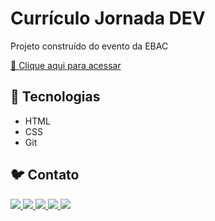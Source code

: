 # Currículo Jornada DEV

Projeto construído do evento da EBAC

[🔗 Clique aqui para acessar](https://brxnodavinci.github.io/jornada-dev)


## 👾 Tecnologias

- HTML
- CSS
- Git 

## 🐦 Contato
<div style="display: inline_block">
  <a href="mailto:brxnodavinci@gmail.com" target="_blank"><img src="https://img.shields.io/badge/Gmail-D14836?style=for-the-badge&logo=gmail&logoColor=white"/>
  <a href="https://www.linkedin.com/in/brxnodavinci" target="_blank"><img src="https://img.shields.io/badge/LinkedIn-0077B5?style=for-the-badge&logo=linkedin&logoColor=dark"/>
 <a href="https://twitter.com/brxnodavinci" target="_blank"><img src="https://img.shields.io/badge/Twitter-1DA1F2?style=for-the-badge&logo=twitter&logoColor=white"/>
  <a href="https://www.youtube.com/channel/UCYTueGTar0BDGKEYCyu0SCA" target="_blank"><img src="https://img.shields.io/badge/YouTube-%23FF0000.svg?style=for-the-badge&logo=YouTube&logoColor=dark"/>
  <a href="https://dev.to/brxnodavinci" target="_blank"><img src="https://img.shields.io/badge/dev.to-0A0A0A?style=for-the-badge&logo=devdotto&logoColor=dark"/>
</div>
